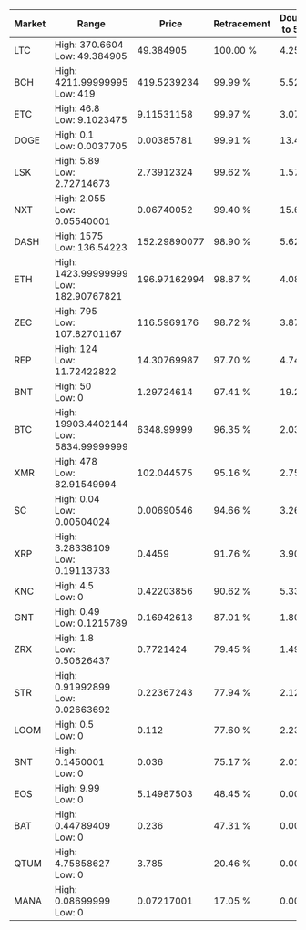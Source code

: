 | Market | Range | Price| Retracement | Doubles to 50% |
| --- | --- | --- | --- | --- |
| LTC | High: 370.6604<br />Low: 49.384905 | 49.384905 | 100.00 % | 4.25 |
| BCH | High: 4211.99999995<br />Low: 419 | 419.5239234 | 99.99 % | 5.52 |
| ETC | High: 46.8<br />Low: 9.1023475 | 9.11531158 | 99.97 % | 3.07 |
| DOGE | High: 0.1<br />Low: 0.0037705 | 0.00385781 | 99.91 % | 13.45 |
| LSK | High: 5.89<br />Low: 2.72714673 | 2.73912324 | 99.62 % | 1.57 |
| NXT | High: 2.055<br />Low: 0.05540001 | 0.06740052 | 99.40 % | 15.66 |
| DASH | High: 1575<br />Low: 136.54223 | 152.29890077 | 98.90 % | 5.62 |
| ETH | High: 1423.99999999<br />Low: 182.90767821 | 196.97162994 | 98.87 % | 4.08 |
| ZEC | High: 795<br />Low: 107.82701167 | 116.5969176 | 98.72 % | 3.87 |
| REP | High: 124<br />Low: 11.72422822 | 14.30769987 | 97.70 % | 4.74 |
| BNT | High: 50<br />Low: 0 | 1.29724614 | 97.41 % | 19.27 |
| BTC | High: 19903.4402144<br />Low: 5834.99999999 | 6348.99999 | 96.35 % | 2.03 |
| XMR | High: 478<br />Low: 82.91549994 | 102.044575 | 95.16 % | 2.75 |
| SC | High: 0.04<br />Low: 0.00504024 | 0.00690546 | 94.66 % | 3.26 |
| XRP | High: 3.28338109<br />Low: 0.19113733 | 0.4459 | 91.76 % | 3.90 |
| KNC | High: 4.5<br />Low: 0 | 0.42203856 | 90.62 % | 5.33 |
| GNT | High: 0.49<br />Low: 0.1215789 | 0.16942613 | 87.01 % | 1.80 |
| ZRX | High: 1.8<br />Low: 0.50626437 | 0.7721424 | 79.45 % | 1.49 |
| STR | High: 0.91992899<br />Low: 0.02663692 | 0.22367243 | 77.94 % | 2.12 |
| LOOM | High: 0.5<br />Low: 0 | 0.112 | 77.60 % | 2.23 |
| SNT | High: 0.1450001<br />Low: 0 | 0.036 | 75.17 % | 2.01 |
| EOS | High: 9.99<br />Low: 0 | 5.14987503 | 48.45 % | 0.00 |
| BAT | High: 0.44789409<br />Low: 0 | 0.236 | 47.31 % | 0.00 |
| QTUM | High: 4.75858627<br />Low: 0 | 3.785 | 20.46 % | 0.00 |
| MANA | High: 0.08699999<br />Low: 0 | 0.07217001 | 17.05 % | 0.00 |
